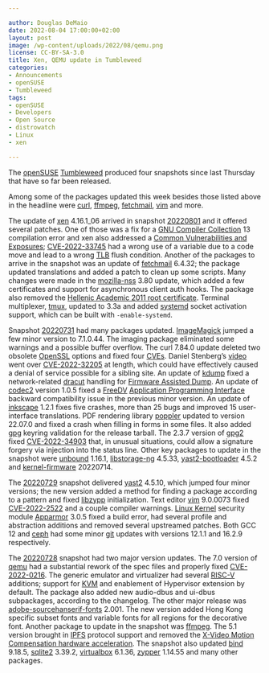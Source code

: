 ```yaml
---

author: Douglas DeMaio
date: 2022-08-04 17:00:00+02:00
layout: post
image: /wp-content/uploads/2022/08/qemu.png
license: CC-BY-SA-3.0
title: Xen, QEMU update in Tumbleweed 
categories:
- Announcements
- openSUSE
- Tumbleweed
tags:
- openSUSE
- Developers
- Open Source
- distrowatch
- Linux
- xen

---
```


The [openSUSE](https://get.opensuse.org/) [Tumbleweed](https://get.opensuse.org/tumbleweed/) produced four snapshots since last Thursday that have so far been released.

Among some of the packages updated this week besides those listed above in the headline were [curl](https://curl.se/), [ffmpeg](https://www.ffmpeg.org/), [fetchmail](https://www.fetchmail.info/), [vim](https://www.vim.org/) and more.

The update of [xen](https://xenproject.org/) 4.16.1_06 arrived in snapshot [20220801](http://ftp.uni-erlangen.de/opensuse/tumbleweed/iso/Changes.20220801.txt) and it offered several patches. One of those was a fix for a [GNU Compiler Collection](https://gcc.gnu.org/) 13 compilation error and xen also addressed a [Common Vulnerabilities and Exposures](https://en.wikipedia.org/wiki/Common_Vulnerabilities_and_Exposure); [CVE-2022-33745](https://www.suse.com/security/cve/CVE-2022-33745.html) had a wrong use of a variable due to a code move and lead to a wrong [TLB](https://en.wikipedia.org/wiki/Translation_lookaside_buffer) flush condition. Another of the packages to arrive in the snapshot was an update of [fetchmail](https://www.fetchmail.info/) 6.4.32; the package updated translations and added a patch to clean up some scripts. Many changes were made in the [mozilla-nss](https://firefox-source-docs.mozilla.org/security/nss/index.html) 3.80 update, which added a few certificates and support for asynchronous client auth hooks. The package also removed the [Hellenic Academic 2011 root certificate](https://bugzilla.mozilla.org/show_bug.cgi?id=1759815). Terminal multiplexer, [tmux](https://github.com/tmux/tmux), updated to 3.3a and added [systemd](https://freedesktop.org/wiki/Software/systemd/) socket activation support, which can be built with `-enable-systemd`.

Snapshot [20220731](http://ftp.uni-erlangen.de/opensuse/tumbleweed/iso/Changes.20220731.txt) had many packages updated. [ImageMagick](https://imagemagick.org/index.php) jumped a few minor version to 7.1.0.44. The imaging package eliminated some warnings and a possible buffer overflow. The curl 7.84.0 update deleted two obsolete [OpenSSL](https://www.openssl.org/) options and fixed four [CVEs](https://en.wikipedia.org/wiki/Common_Vulnerabilities_and_Exposure). Daniel Stenberg’s [video](https://bit.ly/3BK9Kb8) went over [CVE-2022-32205](https://www.suse.com/security/cve/CVE-2022-32205.html) at length, which could have effectively caused a denial of service possible for a sibling site. An update of [kdump](https://www.kernel.org/doc/html/latest/admin-guide/kdump/kdump.html) fixed a network-related [dracut](https://dracut.wiki.kernel.org/index.php/Main_Page) handling for [Firmware Assisted Dump](https://www.kernel.org/doc/html/latest/powerpc/firmware-assisted-dump.html). An update of [codec2](https://github.com/drowe67/codec2) version 1.0.5 fixed a [FreeDV](https://freedv.org/) [Application Programming Interface](https://en.wikipedia.org/wiki/API) backward compatibility issue in the previous minor version. An update of [inkscape](https://inkscape.org/) 1.2.1 fixes five crashes, more than 25 bugs and improved 15 user-interface translations. PDF rendering library [poppler](https://poppler.freedesktop.org/) updated to version 22.07.0 and fixed a crash when filling in forms in some files. It also added [gpg](https://gnupg.org/) keyring validation for the release tarball. The 2.3.7 version of [gpg2 ](https://dev.gnupg.org/) fixed [CVE-2022-34903](https://www.suse.com/security/cve/CVE-2022-34903.html) that, in unusual situations, could allow a signature forgery via injection into the status line. Other key packages to update in the snapshot were [unbound](https://unbound.net/) 1.16.1, [libstorage-ng](https://github.com/openSUSE/libstorage-ng) 4.5.33, [yast2-bootloader](https://github.com/yast/yast-bootloader) 4.5.2 and [kernel-firmware](https://git.kernel.org/pub/scm/linux/kernel/git/firmware/linux-firmware.git/) 20220714.

The [20220729](http://ftp.uni-erlangen.de/opensuse/tumbleweed/iso/Changes.20220729.txt) snapshot delivered [yast2](https://yast.opensuse.org/) 4.5.10, which jumped four minor versions; the new version added a method for finding a package according to a pattern and fixed [libzypp](https://github.com/openSUSE/libzypp) initialization. Text editor [vim](https://www.vim.org/) 9.0.0073 fixed [CVE-2022-2522](https://cve.mitre.org/cgi-bin/cvename.cgi?name=CVE-2022-2522) and a couple compiler warnings. [Linux Kernel](https://www.kernel.org/) security module [Apparmor](https://apparmor.net/) 3.0.5 fixed a build error, had several profile and abstraction additions and removed several upstreamed patches. Both GCC 12 and [ceph](https://ceph.io/) had some minor [git](https://github.com/git) updates with versions 12.1.1 and 16.2.9 respectively. 

The [20220728](http://ftp.uni-erlangen.de/opensuse/tumbleweed/iso/Changes.20220728.txt) snapshot had two major version updates. The 7.0 version of [qemu](https://www.qemu.org/) had a substantial rework of the spec files and properly fixed [CVE-2022-0216](https://www.suse.com/de-de/security/cve/CVE-2022-0216.html). The generic emulator and virtualizer had several [RISC-V](https://riscv.org/) additions; support for [KVM](https://www.linux-kvm.org/page/Main_Page) and enablement of Hypervisor extension by default. The package also added new audio-dbus and ui-dbus subpackages, according to the changelog. The other major release was [adobe-sourcehanserif-fonts](https://fonts.adobe.com/fonts/source-han-serif-traditional-chinese) 2.001. The new version added Hong Kong specific subset fonts and variable fonts for all regions for the decorative font. Another package to update in the snapshot was [ffmpeg](https://www.ffmpeg.org/). The 5.1 version brought in [IPFS](https://ipfs.tech/) protocol support and removed the [X-Video Motion Compensation hardware acceleration](https://wiki.archlinux.org/title/XvMC). The snapshot also updated [bind](https://bind9.readthedocs.io) 9.18.5, [sqlite2](https://www.sqlite.org/index.html) 3.39.2, [virtualbox](https://www.virtualbox.org/) 6.1.36, [zypper](https://github.com/openSUSE/zypper) 1.14.55 and many other packages. 

<meta name="openSUSE, Tumbleweed, Developers, sysadmin, user, Open Source, rolling release, gamers, superuser, distrowatch, hacker, Linux, Kernel, ffmpeg, virtualbox, dracut, qemu, kdump, xen, fetchmail" content="HTML,CSS,XML,JavaScript">
